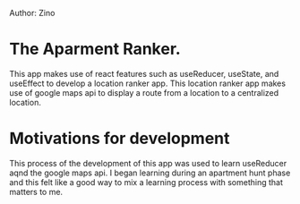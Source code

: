 Author: Zino


# The Aparment Ranker.
This app makes use of react features such as useReducer, useState, and useEffect to develop a location ranker app. This location ranker app makes use of google maps api to display a route from a location to a centralized location. 


# Motivations for development
This process of the development of this app was used to learn useReducer aqnd the google maps api. I began learning during an apartment hunt phase and this felt like a good way to mix a learning process with something that matters to me. 






